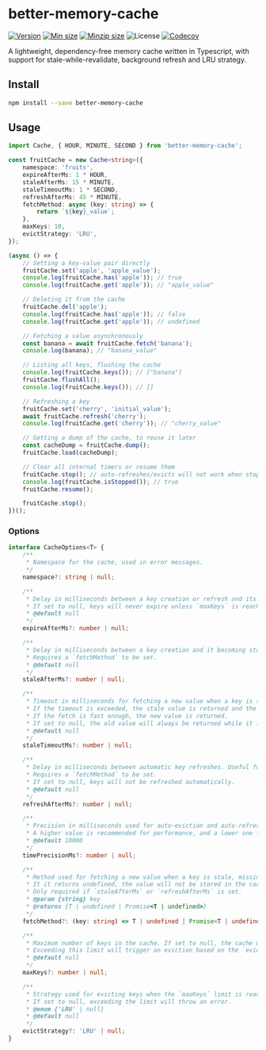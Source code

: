 # better-memory-cache

[![Version](https://img.shields.io/npm/v/better-memory-cache)](https://www.npmjs.com/package/better-memory-cache)
[![Min size](https://img.shields.io/bundlephobia/min/better-memory-cache)](https://bundlephobia.com/package/better-memory-cache)
[![Minzip size](https://img.shields.io/bundlephobia/minzip/better-memory-cache)](https://bundlephobia.com/package/better-memory-cache)
![License](https://img.shields.io/github/license/blex41/better-memory-cache)
[![Codecov](https://codecov.io/github/blex41/better-memory-cache/branch/main/graph/badge.svg?token=OR8OIEK4SN)](https://codecov.io/github/blex41/better-memory-cache)

A lightweight, dependency-free memory cache written in Typescript, with support for stale-while-revalidate, background refresh and LRU strategy.

## Install

```sh
npm install --save better-memory-cache
```

## Usage

```typescript
import Cache, { HOUR, MINUTE, SECOND } from 'better-memory-cache';

const fruitCache = new Cache<string>({
    namespace: 'fruits',
    expireAfterMs: 1 * HOUR,
    staleAfterMs: 15 * MINUTE,
    staleTimeoutMs: 1 * SECOND,
    refreshAfterMs: 45 * MINUTE,
    fetchMethod: async (key: string) => {
        return `${key}_value`;
    },
    maxKeys: 10,
    evictStrategy: 'LRU',
});

(async () => {
    // Setting a key-value pair directly
    fruitCache.set('apple', 'apple_value');
    console.log(fruitCache.has('apple')); // true
    console.log(fruitCache.get('apple')); // "apple_value"

    // Deleting it from the cache
    fruitCache.del('apple');
    console.log(fruitCache.has('apple')); // false
    console.log(fruitCache.get('apple')); // undefined

    // Fetching a value asynchronously
    const banana = await fruitCache.fetch('banana');
    console.log(banana); // "banana_value"

    // Listing all keys, flushing the cache
    console.log(fruitCache.keys()); // ["banana"]
    fruitCache.flushAll();
    console.log(fruitCache.keys()); // []

    // Refreshing a key
    fruitCache.set('cherry', 'initial_value');
    await fruitCache.refresh('cherry');
    console.log(fruitCache.get('cherry')); // "cherry_value"

    // Getting a dump of the cache, to reuse it later
    const cacheDump = fruitCache.dump();
    fruitCache.load(cacheDump);

    // Clear all internal timers or resume them
    fruitCache.stop(); // auto-refreshes/evicts will not work when stopped
    console.log(fruitCache.isStopped()); // true
    fruitCache.resume();

    fruitCache.stop();
})();
```

### Options

```typescript
interface CacheOptions<T> {
    /**
     * Namespace for the cache, used in error messages.
     */
    namespace?: string | null;

    /**
     * Delay in milliseconds between a key creation or refresh and its deletion.
     * If set to null, keys will never expire unless `maxKeys` is reached and an `evictStrategy` is set.
     * @default null
     */
    expireAfterMs?: number | null;

    /**
     * Delay in milliseconds between a key creation and it becoming stale.
     * Requires a `fetchMethod` to be set.
     * @default null
     */
    staleAfterMs?: number | null;

    /**
     * Timeout in milliseconds for fetching a new value when a key is stale.
     * If the timeout is exceeded, the stale value is returned and the value will be refreshed in the background.
     * If the fetch is fast enough, the new value is returned.
     * If set to null, the old value will always be returned while it is refreshed in the background.
     * @default null
     */
    staleTimeoutMs?: number | null;

    /**
     * Delay in milliseconds between automatic key refreshes. Useful for keeping the cache up-to-date even when not in use.
     * Requires a `fetchMethod` to be set.
     * If set to null, keys will not be refreshed automatically.
     * @default null
     */
    refreshAfterMs?: number | null;

    /**
     * Precision in milliseconds used for auto-eviction and auto-refresh timers.
     * A higher value is recommended for performance, and a lower one for precision.
     * @default 10000
     */
    timePrecisionMs?: number | null;

    /**
     * Method used for fetching a new value when a key is stale, missing, or needs to be refreshed in the background.
     * It it returns undefined, the value will not be stored in the cache.
     * Only required if `staleAfterMs` or `refreshAfterMs` is set.
     * @param {string} key 
     * @returns {T | undefined | Promise<T | undefined>}
     */
    fetchMethod?: (key: string) => T | undefined | Promise<T | undefined>;

    /**
     * Maximum number of keys in the cache. If set to null, the cache will grow indefinitely.
     * Exceeding this limit will trigger an eviction based on the `evictStrategy` if one is set, or throw an error otherwise.
     * @default null
     */
    maxKeys?: number | null;

    /**
     * Strategy used for evicting keys when the `maxKeys` limit is reached.
     * If set to null, exceeding the limit will throw an error.
     * @enum {'LRU' | null}
     * @default null
     */
    evictStrategy?: 'LRU' | null;
}
```